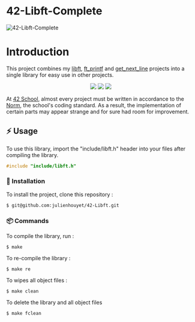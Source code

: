 # 42-Libft-Complete

![42-Libft-Complete](https://socialify.git.ci/julienhouyet/42-Libft-Complete/image?logo=https%3A%2F%2Fgithub.com%2Fayogun%2F42-project-badges%2Fraw%2Fmain%2Fbadges%2Flibftm.png&name=1&owner=1&pattern=Circuit%20Board&theme=Auto)

# Introduction

This project combines my [libft](https://github.com/julienhouyet/42-Libft), [ft_printf](https://github.com/julienhouyet/42-ft_printf) and [get_next_line](https://github.com/julienhouyet/42-get_next_line) projects into a single library for easy use in other projects.

<p align="center">
	<a href="https://github.com/julienhouyet/42-Libft" target="_blank"><img src="https://github.com/ayogun/42-project-badges/raw/main/badges/libftm.png"></a>
	<a href="https://github.com/julienhouyet/42-ft_printf" target="_blank"><img src="https://github.com/ayogun/42-project-badges/raw/main/badges/ft_printfm.png"></a>
	<a href="https://github.com/julienhouyet/42-get_next_line" target="_blank"><img src="https://raw.githubusercontent.com/ayogun/42-project-badges/main/badges/get_next_linem.png"></a>
</p>


At [42 School](https://github.com/42School), almost every project must be written in accordance to the [Norm](https://github.com/42School/norminette/blob/master/pdf/en.norm.pdf), the school's coding standard. As a result, the implementation of certain parts may appear strange and for sure had room for improvement.

## :zap: Usage

To use this library, import the "include/libft.h" header into your files after compiling the library.

```c
#include "include/libft.h"
```

###  :electric_plug: Installation

To install the project, clone this repository :

```shell
$ git@github.com:julienhouyet/42-Libft.git
```

###  :package: Commands

To compile the library, run :

```shell
$ make
```

To re-compile the library  :

```shell
$ make re
```

To wipes all object files :

```shell
$ make clean
```

To delete the library and all object files

```shell
$ make fclean
```